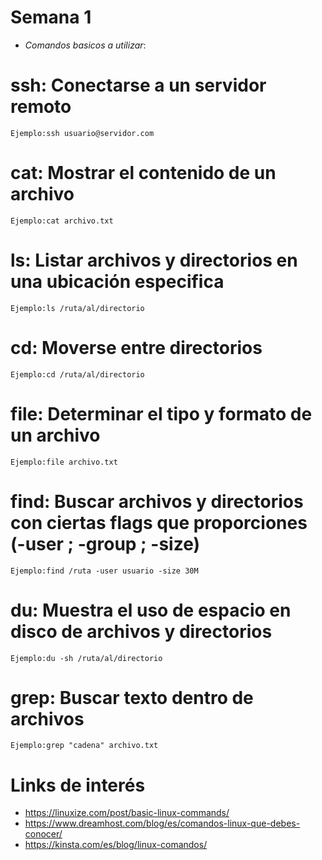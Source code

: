 # Semana 1

- *Comandos basicos a utilizar*:

# ssh: Conectarse a un servidor remoto

    Ejemplo:ssh usuario@servidor.com

# cat: Mostrar el contenido de un archivo

    Ejemplo:cat archivo.txt

# ls: Listar archivos y directorios en una ubicación especifica

    Ejemplo:ls /ruta/al/directorio

# cd: Moverse entre directorios

    Ejemplo:cd /ruta/al/directorio

# file: Determinar el tipo y formato de un archivo

    Ejemplo:file archivo.txt

# find: Buscar archivos y directorios con ciertas flags que proporciones (-user ; -group ; -size)

    Ejemplo:find /ruta -user usuario -size 30M

# du:  Muestra el uso de espacio en disco de archivos y directorios

    Ejemplo:du -sh /ruta/al/directorio

# grep: Buscar texto dentro de archivos

    Ejemplo:grep "cadena" archivo.txt

# Links de interés

- <https://linuxize.com/post/basic-linux-commands/>
- <https://www.dreamhost.com/blog/es/comandos-linux-que-debes-conocer/>
- <https://kinsta.com/es/blog/linux-comandos/>
